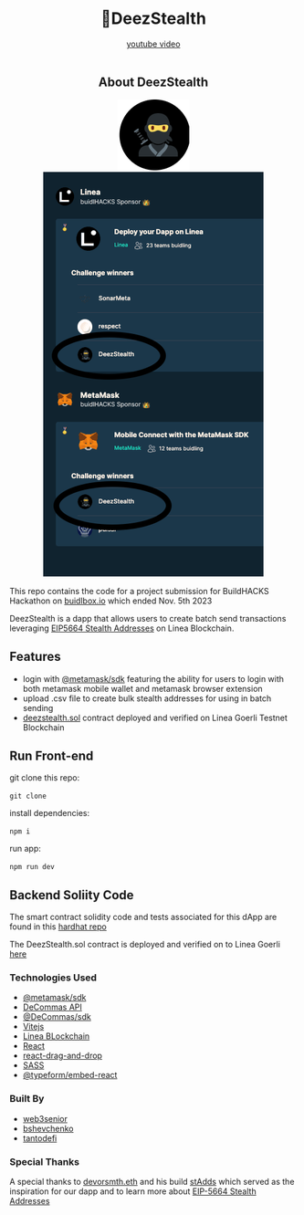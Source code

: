 <div align="center">
    <h1>🥷DeezStealth</h1>
</div>

<div align="center">
    <a href="">youtube video</a>
</div>

<br>

<div align="center">
<h2>About DeezStealth</h2>

![ninja](/src/assets/logo.png)
![buildHACKS](/src/assets/buildHACKS.png)
</div>

This repo contains the code for a project submission for BuildHACKS Hackathon on [buidlbox.io](https://app.buidlbox.io/buidlbox/buidlhacks) which ended Nov. 5th 2023

DeezStealth is a dapp that allows users to create batch send transactions leveraging [EIP5664 Stealth Addresses](https://eips.ethereum.org/EIPS/eip-5564) on Linea Blockchain.

## Features

- login with [@metamask/sdk](https://metamask.io/sdk/) featuring the ability for users to login with both metamask mobile wallet and metamask browser extension
- upload .csv file to create bulk stealth addresses for using in batch sending
- [deezstealth.sol](https://goerli.lineascan.build/address/0xF9223Ba23C6381b30405Ec6D72717E3294AC848e#code) contract deployed and verified on Linea Goerli Testnet Blockchain

## Run Front-end

git clone this repo:

```git clone ```

install dependencies:

```npm i```

run app:

```npm run dev```

## Backend Soliity Code

The smart contract solidity code and tests associated for this dApp are found in this [hardhat repo](https://github.com/bshevchenko/destealth)

The DeezStealth.sol contract is deployed and verified on to Linea Goerli [here](https://goerli.lineascan.build/address/0x04eac8cd77ae31c4eb22c6eb6cecac0a58e544fb)

### Technologies Used

- [@metamask/sdk](https://github.com/MetaMask/metamask-sdk)
- [DeCommas API](https://build.decommas.io/)
- [@DeCommas/sdk](https://github.com/DeCommas/decommas-sdk)
- [Vitejs](https://vitejs.dev/)
- [Linea BLockchain](https://linea.build/)
- [React](https://github.com/facebook/react)
- [react-drag-and-drop](https://www.npmjs.com/package/react-drag-drop-files)
- [SASS](https://github.com/sass/sass)
- [@typeform/embed-react](https://github.com/Typeform/embed/tree/main/packages/embed-react)

### Built By

- [web3senior](https://github.com/web3senior)
- [bshevchenko](https://github.com/bshevchenko)
- [tantodefi](https://github.com/tantodefi)

### Special Thanks

A special thanks to [devorsmth.eth](https://app.buidlguidl.com/builders/0x02d09E69e528d7DA14F32Cd21b55aFFa1FF7F873) and his build [stAdds](https://stadds.vercel.app/) which served as the inspiration for our dapp and to learn more about [EIP-5664 Stealth Addresses](https://vitalik.ca/general/2023/01/20/stealth.html)
